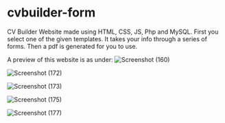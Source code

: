 # cvbuilder-form
CV Builder Website made using HTML, CSS, JS, Php and MySQL.
First you select one of the given templates.
It takes your info through a series of forms.
Then a pdf is generated for you to use.

A preview of this website is as under:
![Screenshot (160)](https://github.com/Yaminah22/CVBuilder-Final/assets/59056513/d7ea6b8c-e1da-48f1-9ebc-7a2e82063573)

![Screenshot (172)](https://github.com/Yaminah22/CVBuilder-Final/assets/59056513/6b814b03-8628-45f2-9d48-eba7c4481096)

![Screenshot (173)](https://github.com/Yaminah22/CVBuilder-Final/assets/59056513/07ab4426-5518-483c-b859-32dfa12a0f1e)

![Screenshot (175)](https://github.com/Yaminah22/CVBuilder-Final/assets/59056513/bfaa7774-ae7a-463d-87cb-21d5e6098ab6)

![Screenshot (177)](https://github.com/Yaminah22/CVBuilder-Final/assets/59056513/08c9105b-444b-4628-8757-0478e3589cb3)
